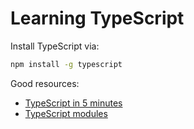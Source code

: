 # Learning TypeScript

Install TypeScript via:
```bash
npm install -g typescript
```

Good resources:
- [TypeScript in 5 minutes][1]
- [TypeScript modules][2]

[1]: https://www.typescriptlang.org/docs/handbook/typescript-in-5-minutes.html
[2]: https://www.typescriptlang.org/docs/handbook/modules.html
